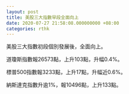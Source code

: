 ```yaml
---
layout: post
title: 美股三大指數早段全面向上
date: 2020-07-27 21:58:08.000000000 +08:00
categories: rthk
---
```


美股三大指數初段個別發展後，全面向上。

道瓊斯指數報26573點，上升103點，升幅0.4%。

標普500指數報3233點，上升17點，升幅近0.6%。

納斯達克指數升逾1%，報10496點，上升133點。
